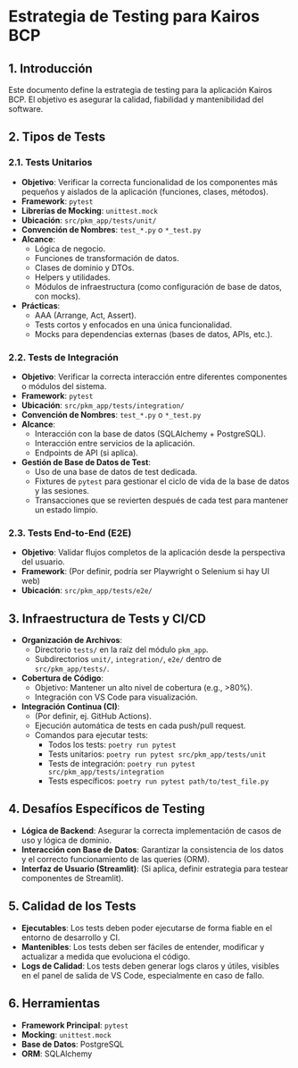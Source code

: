 # Estrategia de Testing para Kairos BCP

## 1. Introducción
Este documento define la estrategia de testing para la aplicación Kairos BCP. El objetivo es asegurar la calidad, fiabilidad y mantenibilidad del software.

## 2. Tipos de Tests

### 2.1. Tests Unitarios
- **Objetivo**: Verificar la correcta funcionalidad de los componentes más pequeños y aislados de la aplicación (funciones, clases, métodos).
- **Framework**: `pytest`
- **Librerías de Mocking**: `unittest.mock`
- **Ubicación**: `src/pkm_app/tests/unit/`
- **Convención de Nombres**: `test_*.py` o `*_test.py`
- **Alcance**:
    - Lógica de negocio.
    - Funciones de transformación de datos.
    - Clases de dominio y DTOs.
    - Helpers y utilidades.
    - Módulos de infraestructura (como configuración de base de datos, con mocks).
- **Prácticas**:
    - AAA (Arrange, Act, Assert).
    - Tests cortos y enfocados en una única funcionalidad.
    - Mocks para dependencias externas (bases de datos, APIs, etc.).

### 2.2. Tests de Integración
- **Objetivo**: Verificar la correcta interacción entre diferentes componentes o módulos del sistema.
- **Framework**: `pytest`
- **Ubicación**: `src/pkm_app/tests/integration/`
- **Convención de Nombres**: `test_*.py` o `*_test.py`
- **Alcance**:
    - Interacción con la base de datos (SQLAlchemy + PostgreSQL).
    - Interacción entre servicios de la aplicación.
    - Endpoints de API (si aplica).
- **Gestión de Base de Datos de Test**:
    - Uso de una base de datos de test dedicada.
    - Fixtures de `pytest` para gestionar el ciclo de vida de la base de datos y las sesiones.
    - Transacciones que se revierten después de cada test para mantener un estado limpio.

### 2.3. Tests End-to-End (E2E)
- **Objetivo**: Validar flujos completos de la aplicación desde la perspectiva del usuario.
- **Framework**: (Por definir, podría ser Playwright o Selenium si hay UI web)
- **Ubicación**: `src/pkm_app/tests/e2e/`

## 3. Infraestructura de Tests y CI/CD
- **Organización de Archivos**:
    - Directorio `tests/` en la raíz del módulo `pkm_app`.
    - Subdirectorios `unit/`, `integration/`, `e2e/` dentro de `src/pkm_app/tests/`.
- **Cobertura de Código**:
    - Objetivo: Mantener un alto nivel de cobertura (e.g., >80%).
    - Integración con VS Code para visualización.
- **Integración Continua (CI)**:
    - (Por definir, ej. GitHub Actions).
    - Ejecución automática de tests en cada push/pull request.
    - Comandos para ejecutar tests:
        - Todos los tests: `poetry run pytest`
        - Tests unitarios: `poetry run pytest src/pkm_app/tests/unit`
        - Tests de integración: `poetry run pytest src/pkm_app/tests/integration`
        - Tests específicos: `poetry run pytest path/to/test_file.py`

## 4. Desafíos Específicos de Testing
- **Lógica de Backend**: Asegurar la correcta implementación de casos de uso y lógica de dominio.
- **Interacción con Base de Datos**: Garantizar la consistencia de los datos y el correcto funcionamiento de las queries (ORM).
- **Interfaz de Usuario (Streamlit)**: (Si aplica, definir estrategia para testear componentes de Streamlit).

## 5. Calidad de los Tests
- **Ejecutables**: Los tests deben poder ejecutarse de forma fiable en el entorno de desarrollo y CI.
- **Mantenibles**: Los tests deben ser fáciles de entender, modificar y actualizar a medida que evoluciona el código.
- **Logs de Calidad**: Los tests deben generar logs claros y útiles, visibles en el panel de salida de VS Code, especialmente en caso de fallo.

## 6. Herramientas
- **Framework Principal**: `pytest`
- **Mocking**: `unittest.mock`
- **Base de Datos**: PostgreSQL
- **ORM**: SQLAlchemy
